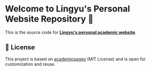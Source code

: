 # Welcome to Lingyu's Personal Website Repository 👋

This is the source code for [**Lingyu's personal academic website**](https://lywang0.github.io).


## 🧾 License

This project is based on [academicpages](https://github.com/academicpages/academicpages.github.io) (MIT License) and is open for customization and reuse.
